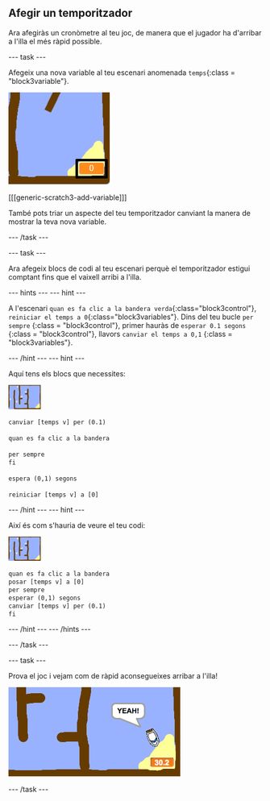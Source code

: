 ## Afegir un temporitzador

Ara afegiràs un cronòmetre al teu joc, de manera que el jugador ha d'arribar a l'illa el més ràpid possible.

\--- task \---

Afegeix una nova variable al teu escenari anomenada `temps`{:class = "block3variable"}.

![screenshot](images/boat-variable-annotated.png)

[[[generic-scratch3-add-variable]]]

També pots triar un aspecte del teu temporitzador canviant la manera de mostrar la teva nova variable.

\--- /task \---

\--- task \---

Ara afegeix blocs de codi al teu escenari perquè el temporitzador estigui comptant fins que el vaixell arribi a l'illa.

\--- hints \--- \--- hint \---

A l'escenari `quan es fa clic a la bandera verda`{:class="block3control"}, `reiniciar el temps a 0`{:class="block3variables"}. Dins del teu bucle `per sempre` {:class = "block3control"}, primer hauràs de ` esperar 0.1 segons ` {:class = "block3control"}, llavors ` canviar el temps a 0,1 ` {:class = "block3variables"}.

\--- /hint \--- \--- hint \---

Aquí tens els blocs que necessites:

![escenari](images/stage.png)

```blocks3
canviar [temps v] per (0.1)

quan es fa clic a la bandera

per sempre
fi

espera (0,1) segons

reiniciar [temps v] a [0]
```

\--- /hint \--- \--- hint \---

Així és com s'hauria de veure el teu codi:

![escenari](images/stage.png)

```blocks3
quan es fa clic a la bandera
posar [temps v] a [0]
per sempre
esperar (0,1) segons
canviar [temps v] per (0.1)
fi
```

\--- /hint \--- \--- /hints \---

\--- /task \---

\--- task \---

Prova el joc i vejam com de ràpid aconsegueixes arribar a l'illa!

![captura de pantalla](images/boat-variable-test.png)

\--- /task \---